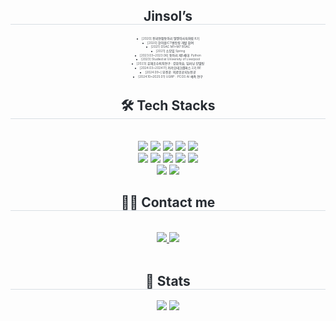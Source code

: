 <div align= "center"> 
    <h2 style="border-bottom: 1px solid #d8dee4; color: #282d33;"> Jinsol’s </h2>  
    <div style="font-weight: 300; font-size: 5px; text-align: center; color: #282d33;"> 
        <li> [2020] 전국연합동아리 멋쟁이사자처럼 8기 </li>
        <li> [2020] 한이음ICT멘토링 개발 참여</li>
        <li> [2021] DSAC M1~M7  BSAC</li>
        <li> [2021] 소모임 Spring</li>
        <li> [2023.03~2023.06] 동아리 제5세대: Python</li>
        <li> [2023] Studied at University of Liverpool</li>
        <li> [2023] 유해조수퇴치연구 : 강화학습, 딥러닝 모델링</li>
        <li> [2024.03~2024.11] 카카오테크캠퍼스 2기 BE </li>
        <li> [2024.09~] 부전공: 의료인공지능전공 </li>
        <li> [2024.10~2025.01] UGRP : PCOS AI 예측 연구</li> 
    </div> 
</div>

<div align= "center">
    <h2 style="border-bottom: 1px solid #d8dee4; color: #282d33;"> 🛠️ Tech Stacks </h2> <br> 
    <div style="margin: 0 auto; text-align: center;" align= "center"> 
        <img src="https://img.shields.io/badge/C++-00599C?style=for-the-badge&logo=C%2B%2B&logoColor=white">
        <img src="https://img.shields.io/badge/C-A8B9CC?style=for-the-badge&logo=C&logoColor=white">
        <img src="https://img.shields.io/badge/Java-007396?style=for-the-badge&logo=Java&logoColor=white">
        <img src="https://img.shields.io/badge/Javascript-F7DF1E?style=for-the-badge&logo=Javascript&logoColor=white">
        <img src="https://img.shields.io/badge/HTML5-E34F26?style=for-the-badge&logo=HTML5&logoColor=white">
        <br/>
        <img src="https://img.shields.io/badge/Linux-FCC624?style=for-the-badge&logo=Linux&logoColor=white">
        <img src="https://img.shields.io/badge/MySQL-4479A1?style=for-the-badge&logo=MySQL&logoColor=white">
        <img src="https://img.shields.io/badge/Python-3776AB?style=for-the-badge&logo=Python&logoColor=white">
        <img src="https://img.shields.io/badge/PyTorch-EE4C2C?style=for-the-badge&logo=PyTorch&logoColor=white">
        <img src="https://img.shields.io/badge/Spring-6DB33F?style=for-the-badge&logo=Spring&logoColor=white">
        <br/>
        <img src="https://img.shields.io/badge/Spring Boot-6DB33F?style=for-the-badge&logo=Spring Boot&logoColor=white">
        <img src="https://img.shields.io/badge/Tensorflow-FF6F00?style=for-the-badge&logo=Tensorflow&logoColor=white">
    </div>
</div>

<div align= "center">
    <h2 style="border-bottom: 1px solid #d8dee4; color: #282d33;"> 🧑‍💻 Contact me </h2> <br> 
    <div align= "center"> 
        <a href="https://forjstudy.tistory.com"> 
            <img src="https://img.shields.io/badge/Tistory-000000?style=for-the-badge&logo=Tistory&logoColor=white&link=https://forjstudy.tistory.com"> 
        </a>
        <a href="mailto:purnsol1001@gmail.com"> 
            <img src="https://img.shields.io/badge/Gmail-EA4335?style=for-the-badge&logo=Gmail&logoColor=white&link=mailto:purnsol1001@gmail.com"> 
        </a>
    </div> <br> 
</div>

<div align= "center"> 
    <h2 style="border-bottom: 1px solid #d8dee4; color: #282d33;"> 🏅 Stats </h2> 
    <div align= "center"> 
        <img src="https://github-readme-stats.vercel.app/api?username=mogld&bg_color=180,00000000,00000000&title_color=000000&text_color=000000" /> 
        <img src="https://github-readme-stats.vercel.app/api/top-langs/?username=mogld&layout=compact&bg_color=180,00000000,00000000&title_color=000000&text_color=000000&exclude_repo=Database-project, WebProgramming" /> 
    </div> 
</div>
